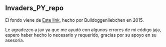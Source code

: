 ## Invaders_PY_repo
El fondo viene de [Este link](https://www.deviantart.com/bulldoggenliebchen/art/Pixel-Space-435293275), hecho por Bulldoggenliebchen en 2015.

Le agradezco a jav ya que me ayudó con algunos errores de mi código jaja, espero haber hecho lo necesario y requerido, gracias por su apoyo en su asesoría.